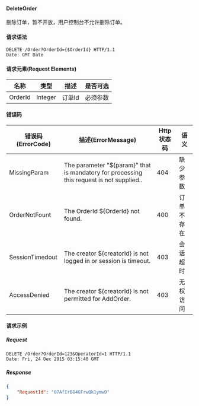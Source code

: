 #### DeleteOrder

删除订单，暂不开放，用户控制台不允许删除订单。

#### 请求语法

```
DELETE /Order?OrderId={$OrderId} HTTP/1.1
Date: GMT Date
```

#### 请求元素(Request Elements)

|名称|类型|	描述|是否可选|
| ------------- |:-------------:|:-------------:|:-------------:|
| OrderId|Integer| 订单Id|必须参数|


#### 错误码
|**错误码(ErrorCode)**|**描述(ErrorMessage)**|**Http状态码**|**语义**|
| ------------- |-------------| -------------| ------------- |
|MissingParam|The parameter "${param}" that is mandatory for processing this request is not supplied.. |404 |缺少参数|
|OrderNotFount|The OrderId ${OrderId} not found. |400 |订单不存在|
|SessionTimedout|The creator ${creatorId} is not logged in or session is timeout. |403 |会话超时|
|AccessDenied|The creator ${creatorId} is not permitted for AddOrder. |403 |无权访问|

#### 请求示例

##### Request
```
DELETE /Order?OrderId=123&OperatorId=1 HTTP/1.1
Date: Fri, 24 Dec 2015 03:15:40 GMT
```

##### Response

```json
{
    "RequestId": "O7AfIrB84GFrwQk1ymwD"
}
```

